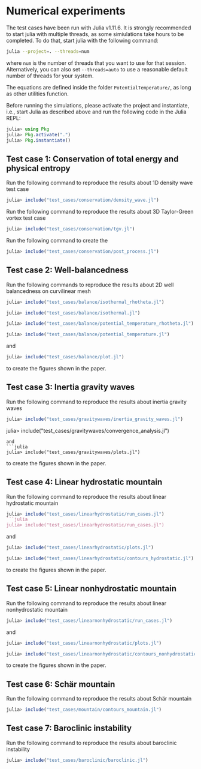 # Numerical experiments
The test cases have been run with Julia v1.11.6. It is strongly recommended to start julia with multiple threads, as some simiulations take hours to be completed. To do that, start julia with the following command:
```bash
julia --project=. --threads=num
```
where `num` is the number of threads that you want to use for that session. Alternatively, you can also set `--threads=auto` to use a reasonable default number of threads for your system.

The equations are defined inside the folder `PotentialTemperature/`,  as long as other utilities function.

Before running the simulations, please activate the project and instantiate, i.e., start Julia as described above and run the following code in the Julia REPL:
```julia
julia> using Pkg
julia> Pkg.activate(".")
julia> Pkg.instantiate()
```

## Test case 1: Conservation of total energy and physical entropy

Run the following command to reproduce the results about 1D density wave test case
```julia
julia> include("test_cases/conservation/density_wave.jl")
```
Run the following command to reproduce the results about 3D Taylor-Green vortex test case
```julia
julia> include("test_cases/conservation/tgv.jl")
```
Run the following command to create the
```julia
julia> include("test_cases/conservation/post_process.jl")
```
## Test case 2: Well-balancedness
Run the following commands to reproduce the results about 2D well balancedness on curvilinear mesh
```julia
julia> include("test_cases/balance/isothermal_rhotheta.jl")

julia> include("test_cases/balance/isothermal.jl")

julia> include("test_cases/balance/potential_temperature_rhotheta.jl")

julia> include("test_cases/balance/potential_temperature.jl")
```
and
```julia
julia> include("test_cases/balance/plot.jl")
```
to create the figures shown in the paper.

## Test case 3: Inertia gravity waves
Run the following command to reproduce the results about inertia gravity waves
```julia
julia> include("test_cases/gravitywaves/inertia_gravity_waves.jl")
```
julia> include("test_cases/gravitywaves/convergence_analysis.jl")
```
and
```julia
julia> include("test_cases/gravitywaves/plots.jl")
```
to create the figures shown in the paper.

## Test case 4: Linear hydrostatic mountain
Run the following command to reproduce the results about linear hydrostatic mountain
```julia
julia> include("test_cases/linearhydrostatic/run_cases.jl")
```julia
julia> include("test_cases/linearhydrostatic/run_cases.jl")
```
and
```julia
julia> include("test_cases/linearhydrostatic/plots.jl")

julia> include("test_cases/linearhydrostatic/contours_hydrostatic.jl")
```
to create the figures shown in the paper.

## Test case 5: Linear nonhydrostatic mountain
Run the following command to reproduce the results about linear nonhydrostatic mountain
```julia
julia> include("test_cases/linearnonhydrostatic/run_cases.jl")
```
and
```julia
julia> include("test_cases/linearnonhydrostatic/plots.jl")

julia> include("test_cases/linearnonhydrostatic/contours_nonhydrostatic.jl")
```
to create the figures shown in the paper.

## Test case 6: Schär mountain
Run the following command to reproduce the results about Schär mountain
```julia
julia> include("test_cases/mountain/contours_mountain.jl")
```

## Test case 7: Baroclinic instability
Run the following command to reproduce the results about baroclinic instability
```julia
julia> include("test_cases/baroclinic/baroclinic.jl")
```
